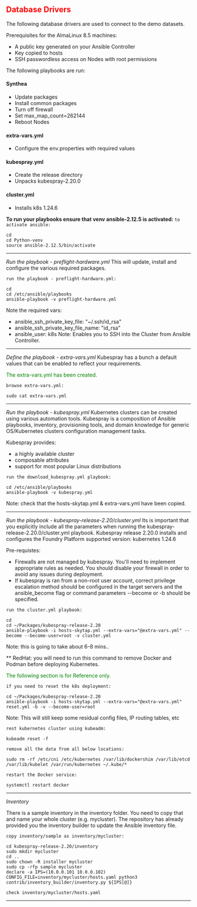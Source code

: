 ## <font color='red'>Database Drivers</font>

The following database drivers are used to connect to the demo datasets.

Prerequisites for the AlmaLinux 8.5 machines:

* A public key generated on your Ansible Controller
* Key copied to hosts
* SSH passwordless access on Nodes with root permissions

The following playbooks are run:

#### Synthea

* Update packages
* Install common packages
* Turn off firewall
* Set max_map_count=262144
* Reboot Nodes

#### extra-vars.yml

* Configure the env.properties with required values

#### kubespray.yml

* Create the release directory
* Unpacks kubespray-2.20.0

#### cluster.yml

* Installs k8s 1.24.6

<strong>To run your playbooks ensure that venv ansible-2.12.5 is activated:</strong>
``to activate ansible:``

```
cd
cd Python-venv
source ansible-2.12.5/bin/activate
```

---

<em>Run the playbook - preflight-hardware.yml</em>
This will update, install and configure the various required packages.

``run the playbook - preflight-hardware.yml:``

```
cd
cd /etc/ansible/playbooks
ansible-playbook -v preflight-hardware.yml
```

Note the required vars:

- ansible_ssh_private_key_file: "~/.ssh/id_rsa"
- ansible_ssh_private_key_file_name: "id_rsa"
- ansible_user: k8s
  Note: Enables you to SSH into the Cluster from Ansible Controller.

---

<em>Define the playbook - extra-vars.yml</em>
Kubespray has a bunch a default values that can be enabled to reflect your requirements.

<font color='green'>The extra-vars.yml has been created.</font>

``browse extra-vars.yml:``

```
sudo cat extra-vars.yml 
```

---

<em>Run the playbook - kubespray.yml</em>
Kubernetes clusters can be created using various automation tools. Kubespray is a composition of Ansible playbooks, inventory, provisioning tools, and domain knowledge for generic OS/Kubernetes clusters configuration management tasks.

Kubespray provides:

* a highly available cluster
* composable attributes
* support for most popular Linux distributions

``run the download_kubespray.yml playbook:``

```
cd /etc/ansible/playbooks
ansible-playbook -v kubespray.yml
```

Note: check that the hosts-skytap.yml & extra-vars.yml have been copied.

---

<em>Run the playbook - kubespray-release-2.20/cluster.yml</em>
Its is important that you explicitly include all the parameters when running the kubespray-release-2.20.0/cluster.yml playbook.
Kubespray release 2.20.0 installs and configures the Foundry Platform supported version: kubernetes 1.24.6

Pre-requistes:

* Firewalls are not managed by kubespray. You'll need to implement appropriate rules as needed. You should disable your firewall in order to avoid any issues during deployment.
* If kubespray is ran from a non-root user account, correct privilege escalation method should be configured in the target servers and the ansible_become flag or command parameters --become or -b should be specified.

``run the cluster.yml playbook:``

```
cd
cd ~/Packages/kubespray-release-2.20
ansible-playbook -i hosts-skytap.yml --extra-vars="@extra-vars.yml" --become --become-user=root -v cluster.yml
```

Note: this is going to take about 6-8 mins..

** RedHat: you will need to run this command to remove Docker and Podman before deploying Kubernetes.

<font color='green'>The following section is for Reference only.</font>

``if you need to reset the k8s deployment:``

```
cd ~/Packages/kubespray-release-2.20
ansible-playbook -i hosts-skytap.yml --extra-vars="@extra-vars.yml" reset.yml -b -v --become-user=root
```

Note: This will still keep some residual config files, IP routing tables, etc

``rest kubernetes cluster using kubeadm:``

```
kubeadm reset -f
```

``remove all the data from all below locations:``

```
sudo rm -rf /etc/cni /etc/kubernetes /var/lib/dockershim /var/lib/etcd /var/lib/kubelet /var/run/kubernetes ~/.kube/*
```

``restart the Docker service:``

```
systemctl restart docker
```

---

<em>Inventory</em>

There is a sample inventory in the inventory folder. You need to copy that and name your whole cluster (e.g. mycluster). The repository has already provided you the inventory builder to update the Ansible inventory file.

``copy inventory/sample as inventory/mycluster:``

```
cd kubespray-release-2.20/inventory
sudo mkdir mycluster
cd ..
sudo chown -R installer mycluster
sudo cp -rfp sample mycluster
declare -a IPS=(10.0.0.101 10.0.0.102)
CONFIG_FILE=inventory/mycluster/hosts.yaml python3 contrib/inventory_builder/inventory.py ${IPS[@]}
```

``check inventory/mycluster/hosts.yaml``

---
